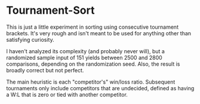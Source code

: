 # Tournament-Sort

This is just a little experiment in sorting using consecutive tournament brackets. It's very rough and isn't meant to be used for anything other than satisfying curiosity.

I haven't analyzed its complexity (and probably never will), but a randomized sample input of 151 yields between 2500 and 2800 comparisons, depending on the randomization seed. Also, the result is broadly correct but not perfect.

The main heuristic is each "competitor's" win/loss ratio. Subsequent tournaments only include competitors that are undecided, defined as having a W:L that is zero or tied with another competitor.
